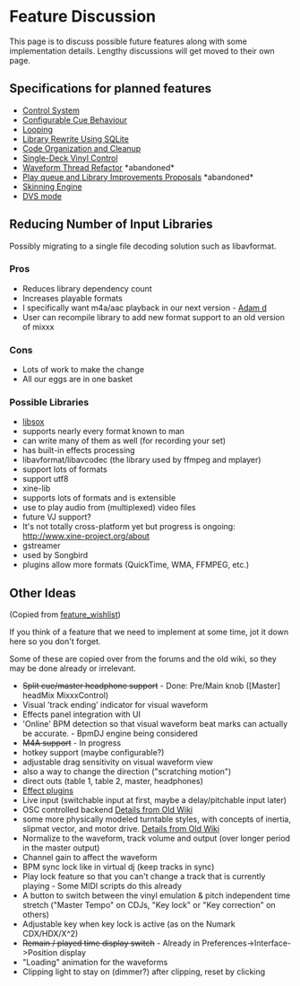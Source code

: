 # Feature Discussion

This page is to discuss possible future features along with some
implementation details. Lengthy discussions will get moved to their own
page.

## Specifications for planned features

  - [Control System](Control%20System)
  - [Configurable Cue Behaviour](Configurable%20Cue%20Behaviour)
  - [Looping](Looping)
  - [Library Rewrite Using SQLite](Library%20Rewrite%20Using%20SQLite)
  - [Code Organization and Cleanup](Code%20Organization%20and%20Cleanup)
  - [Single-Deck Vinyl Control](Single-Deck%20Vinyl%20Control)
  - [Waveform Thread Refactor](Waveform%20Thread%20Refactor)
    \*abandoned\*
  - [Play queue and Library Improvements
    Proposals](playqueue_and_library_improvements_proposals)
    \*abandoned\*
  - [Skinning Engine](Skinning%20Engine)
  - [DVS mode](DVS%20mode)

## Reducing Number of Input Libraries

Possibly migrating to a single file decoding solution such as
libavformat.

### Pros

  - Reduces library dependency count
  - Increases playable formats
  - I specifically want m4a/aac playback in our next version - [Adam
    d](/User/Adam%20d)
  - User can recompile library to add new format support to an old
    version of mixxx

### Cons

  - Lots of work to make the change
  - All our eggs are in one basket

### Possible Libraries

  - [libsox](http://sox.sourceforge.net/libsox.html)
  - supports nearly every format known to man
  - can write many of them as well (for recording your set)
  - has built-in effects processing
  - libavformat/libavcodec (the library used by ffmpeg and mplayer)
  - support lots of formats
  - support utf8
  - xine-lib
  - supports lots of formats and is extensible
  - use to play audio from (multiplexed) video files
  - future VJ support?
  - It's not totally cross-platform yet but progress is ongoing:
    <http://www.xine-project.org/about>
  - gstreamer
  - used by Songbird
  - plugins allow more formats (QuickTime, WMA, FFMPEG, etc.)

## Other Ideas

(Copied from [feature\_wishlist](feature_wishlist))

If you think of a feature that we need to implement at some time, jot it
down here so you don't forget.

Some of these are copied over from the forums and the old wiki, so they
may be done already or irrelevant.

  - ~~Split cue/master headphone support~~ - Done: Pre/Main knob
    (\[Master\] headMix MixxxControl)
  - Visual 'track ending' indicator for visual waveform
  - Effects panel integration with UI
  - 'Online' BPM detection so that visual waveform beat marks can
    actually be accurate. - BpmDJ engine being considered
  - ~~M4A support~~ - In progress
  - hotkey support (maybe configurable?)
  - adjustable drag sensitivity on visual waveform view
  - also a way to change the direction ("scratching motion")
  - direct outs (table 1, table 2, master, headphones)
  - [Effect plugins](PluginIdeas)
  - Live input (switchable input at first, maybe a delay/pitchable input
    later)
  - OSC controlled backend [Details from Old
    Wiki](http://mixxx.sourceforge.net/wiki/index.php/OSC_Backend)
  - some more physically modeled turntable styles, with concepts of
    inertia, slipmat vector, and motor drive. [Details from Old
    Wiki](http://mixxx.sourceforge.net/wiki/index.php/Deck_Remodeling)
  - Normalize to the waveform, track volume and output (over longer
    period in the master output)
  - Channel gain to affect the waveform
  - BPM sync lock like in virtual dj (keep tracks in sync)
  - Play lock feature so that you can't change a track that is currently
    playing - Some MIDI scripts do this already
  - A button to switch between the vinyl emulation & pitch independent
    time stretch ("Master Tempo" on CDJs, "Key lock" or "Key correction"
    on others)
  - Adjustable key when key lock is active (as on the Numark
    CDX/HDX/X^2)
  - ~~Remain / played time display switch~~ - Already in
    Preferences-\>Interface-\>Position display
  - "Loading" animation for the waveforms
  - Clipping light to stay on (dimmer?) after clipping, reset by
    clicking
